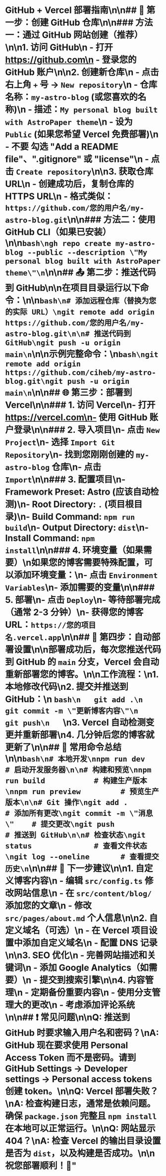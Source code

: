 # GitHub + Vercel 部署指南\n\n## 🚀 第一步：创建 GitHub 仓库\n\n### 方法一：通过 GitHub 网站创建（推荐）\n\n1. **访问 GitHub**\n   - 打开 https://github.com\n   - 登录您的 GitHub 账户\n\n2. **创建新仓库**\n   - 点击右上角 `+` 号 → `New repository`\n   - 仓库名称：`my-astro-blog` (或您喜欢的名称)\n   - 描述：`My personal blog built with AstroPaper theme`\n   - 设为 `Public` (如果您希望 Vercel 免费部署)\n   - **不要** 勾选 \"Add a README file\"、\".gitignore\" 或 \"license\"\n   - 点击 `Create repository`\n\n3. **获取仓库 URL**\n   - 创建成功后，复制仓库的 HTTPS URL\n   - 格式类似：`https://github.com/您的用户名/my-astro-blog.git`\n\n### 方法二：使用 GitHub CLI（如果已安装）\n\n```bash\ngh repo create my-astro-blog --public --description \"My personal blog built with AstroPaper theme\"\n```\n\n## 📤 第二步：推送代码到 GitHub\n\n**在项目目录运行以下命令：**\n\n```bash\n# 添加远程仓库（替换为您的实际 URL）\ngit remote add origin https://github.com/您的用户名/my-astro-blog.git\n\n# 推送代码到 GitHub\ngit push -u origin main\n```\n\n**示例完整命令：**\n```bash\ngit remote add origin https://github.com/ciheb/my-astro-blog.git\ngit push -u origin main\n```\n\n## 🌐 第三步：部署到 Vercel\n\n### 1. 访问 Vercel\n- 打开 https://vercel.com\n- 使用 GitHub 账户登录\n\n### 2. 导入项目\n- 点击 `New Project`\n- 选择 `Import Git Repository`\n- 找到您刚刚创建的 `my-astro-blog` 仓库\n- 点击 `Import`\n\n### 3. 配置项目\n- **Framework Preset**: Astro (应该自动检测)\n- **Root Directory**: `.` (项目根目录)\n- **Build Command**: `npm run build`\n- **Output Directory**: `dist`\n- **Install Command**: `npm install`\n\n### 4. 环境变量（如果需要）\n如果您的博客需要特殊配置，可以添加环境变量：\n- 点击 `Environment Variables`\n- 添加需要的变量\n\n### 5. 部署\n- 点击 `Deploy`\n- 等待部署完成（通常 2-3 分钟）\n- 获得您的博客 URL：`https://您的项目名.vercel.app`\n\n## 🔄 第四步：自动部署设置\n\n部署成功后，每次您推送代码到 GitHub 的 `main` 分支，Vercel 会自动重新部署您的博客。\n\n**工作流程：**\n1. 本地修改代码\n2. 提交并推送到 GitHub：\n   ```bash\n   git add .\n   git commit -m \"更新博客内容\"\n   git push\n   ```\n3. Vercel 自动检测变更并重新部署\n4. 几分钟后您的博客就更新了\n\n## 📝 常用命令总结\n\n```bash\n# 本地开发\nnpm run dev              # 启动开发服务器\n\n# 构建和预览\nnpm run build           # 构建生产版本\nnpm run preview         # 预览生产版本\n\n# Git 操作\ngit add .               # 添加所有更改\ngit commit -m \"消息\"    # 提交更改\ngit push                # 推送到 GitHub\n\n# 检查状态\ngit status              # 查看文件状态\ngit log --oneline       # 查看提交历史\n```\n\n## 🎯 下一步建议\n\n1. **自定义博客内容**\n   - 编辑 `src/config.ts` 修改网站信息\n   - 在 `src/content/blog/` 添加您的文章\n   - 修改 `src/pages/about.md` 个人信息\n\n2. **自定义域名（可选）**\n   - 在 Vercel 项目设置中添加自定义域名\n   - 配置 DNS 记录\n\n3. **SEO 优化**\n   - 完善网站描述和关键词\n   - 添加 Google Analytics（如需要）\n   - 提交到搜索引擎\n\n4. **内容管理**\n   - 定期备份重要内容\n   - 使用分支管理大的更改\n   - 考虑添加评论系统\n\n## ❗ 常见问题\n\n**Q: 推送到 GitHub 时要求输入用户名和密码？**\nA: GitHub 现在要求使用 Personal Access Token 而不是密码。请到 GitHub Settings → Developer settings → Personal access tokens 创建 token。\n\n**Q: Vercel 部署失败？**\nA: 检查构建日志，通常是依赖问题。确保 `package.json` 完整且 `npm install` 在本地可以正常运行。\n\n**Q: 网站显示 404？**\nA: 检查 Vercel 的输出目录设置是否为 `dist`，以及构建是否成功。\n\n祝您部署顺利！🎉" 